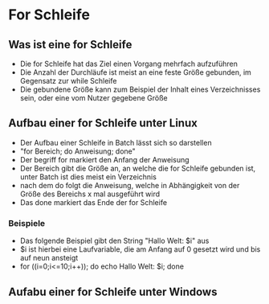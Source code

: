 # For Schleife

## Was ist eine for Schleife
+ Die for Schleife hat das Ziel einen Vorgang mehrfach aufzuführen
+ Die Anzahl der Durchläufe ist meist an eine feste Größe gebunden, im Gegensatz zur while Schleife
+ Die gebundene Größe kann zum Beispiel der Inhalt eines Verzeichnisses sein, oder eine vom
Nutzer gegebene Größe

## Aufbau einer for Schleife unter Linux
+ Der Aufbau einer Schleife in Batch lässt sich so darstellen
+ "for Bereich; do Anweisung; done"
+ Der begriff for markiert den Anfang der Anweisung
+ Der Bereich gibt die Größe an, an welche die for Schleife gebunden ist, unter Batch ist dies meist ein Verzeichnis
+ nach dem do folgt die Anweisung, welche in Abhängigkeit von der Größe des Bereichs x mal ausgeführt wird
+ Das done markiert das Ende der for Schleife

### Beispiele
+ Das folgende Beispiel gibt den String "Hallo Welt: $i" aus
+ $i ist hierbei eine Laufvariable, die am Anfang auf 0 gesetzt wird und bis auf neun ansteigt
+ for ((i=0;i<=10;i++)); do echo Hallo Welt: $i; done

## Aufabu einer for Schleife unter Windows
